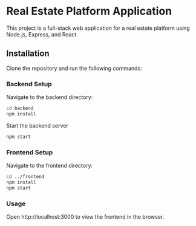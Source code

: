# Real Estate Platform Application

This project is a full-stack web application for a real estate platform using Node.js, Express, and React.

## Installation

Clone the repository and run the following commands:

### Backend Setup

Navigate to the backend directory:

```bash
cd backend
npm install
``` 

Start the backend server
```bash
npm start
``` 

### Frontend Setup

Navigate to the frontend directory:

```bash
cd ../frontend
npm install
npm start
```

### Usage

Open http://localhost:3000 to view the frontend in the browser.
